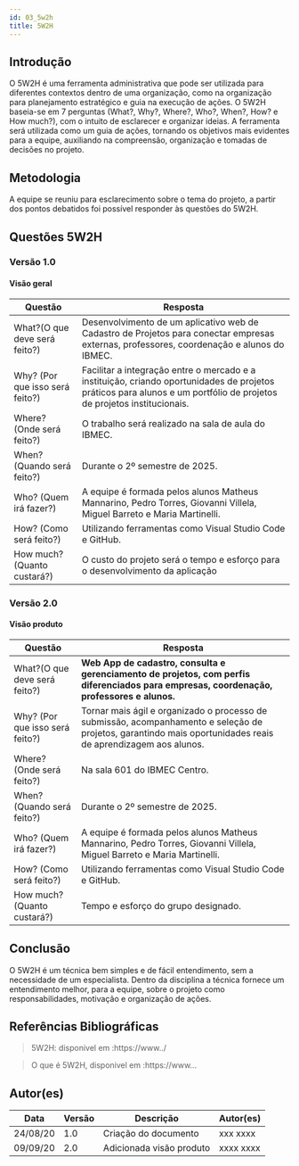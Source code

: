 ```yaml
---
id: 03_5w2h
title: 5W2H
---
```


## **Introdução**
   
O 5W2H é uma ferramenta administrativa  que pode ser utilizada para diferentes contextos dentro de uma organização, como na organização para planejamento estratégico e guia na execução de ações. O 5W2H baseia-se em 7 perguntas (What?, Why?, Where?, Who?, When?, How? e How much?), com o intuito de esclarecer e organizar ideias. A ferramenta será utilizada como um guia de ações, tornando os objetivos mais evidentes para a equipe, auxiliando na compreensão, organização e tomadas de decisões no projeto.

## Metodologia

A equipe se reuniu para esclarecimento sobre o tema do projeto, a partir dos pontos debatidos foi possível responder às questões do 5W2H.  

## Questões 5W2H

### Versão 1.0

#### Visão geral

|Questão|Resposta|
|-------|--------|
|What?(O que deve será feito?)|Desenvolvimento de um aplicativo web de Cadastro de Projetos para conectar empresas externas, professores, coordenação e alunos do IBMEC.|
|Why? (Por que isso será feito?)|Facilitar a integração entre o mercado e a instituição, criando oportunidades de projetos práticos para alunos e um portfólio de projetos de projetos institucionais.|
|Where? (Onde será feito?)|O trabalho será realizado na sala de aula do IBMEC.|
|When? (Quando será feito?)|Durante o 2º semestre de 2025.|
|Who? (Quem irá fazer?)|A equipe é formada pelos alunos Matheus Mannarino, Pedro Torres, Giovanni Villela, Miguel Barreto e Maria Martinelli.|
|How? (Como será feito?)|Utilizando ferramentas como Visual Studio Code e GitHub.|
|How much? (Quanto custará?)|O custo do projeto será o tempo e esforço para o desenvolvimento da aplicação|


### Versão 2.0

#### Visão produto

|Questão|Resposta|
|-------|--------|
|What?(O que deve será feito?)|**Web App de cadastro, consulta e gerenciamento de projetos, com perfis diferenciados para empresas, coordenação, professores e alunos.**|
|Why? (Por que isso será feito?)|Tornar mais ágil e organizado o processo de submissão, acompanhamento e seleção de projetos, garantindo mais oportunidades reais de aprendizagem aos alunos.|
|Where? (Onde será feito?)|Na sala 601 do IBMEC Centro.|
|When? (Quando será feito?)|Durante o 2º semestre de 2025.|
|Who? (Quem irá fazer?)|A equipe é formada pelos alunos Matheus Mannarino, Pedro Torres, Giovanni Villela, Miguel Barreto e Maria Martinelli.|
|How? (Como será feito?)|Utilizando ferramentas como Visual Studio Code e GitHub.|
|How much? (Quanto custará?)|Tempo e esforço do grupo designado.|


## Conclusão

O 5W2H é um técnica bem simples e de fácil entendimento, sem a necessidade de um especialista. Dentro da disciplina a técnica fornece um entendimento melhor, para a equipe, sobre o projeto como responsabilidades, motivação e organização de ações.   
 
 
## Referências Bibliográficas
> 5W2H: disponivel em :https://www../

> O que é 5W2H, disponivel em :https://www...

## Autor(es)
| Data | Versão | Descrição | Autor(es) |
| -- | -- | -- | -- |
| 24/08/20 | 1.0 | Criação do documento | xxx xxxx | 
| 09/09/20 | 2.0 | Adicionada visão produto | xxxx xxxx | 